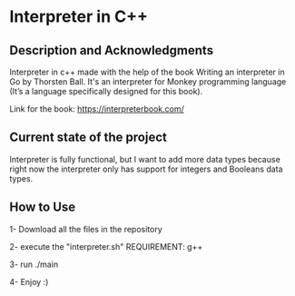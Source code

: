 # Interpreter in C++

## Description and Acknowledgments

   Interpreter in c++ made with the help of the book Writing an interpreter in Go by Thorsten Ball. It's an interpreter for Monkey programming language (It’s a language specifically
designed for this book). <br />

Link for the book: https://interpreterbook.com/ <br />

## Current state of the project

Interpreter is fully functional, but I want to add more data types because right now the interpreter only has support for integers and Booleans data types. <br />

## How to Use 

   1- Download all the files in the repository

   2- execute the "interpreter.sh"  REQUIREMENT: g++

   3- run ./main

   4- Enjoy :) 
